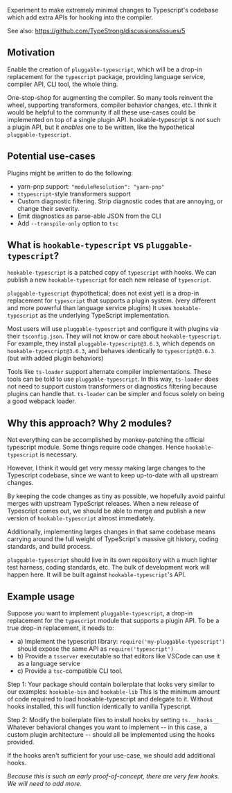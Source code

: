 Experiment to make extremely minimal changes to Typescript's codebase which add
extra APIs for hooking into the compiler.

See also:
https://github.com/TypeStrong/discussions/issues/5

## Motivation

Enable the creation of `pluggable-typescript`, which will be a drop-in replacement for the `typescript` package, providing language service, compiler API, CLI tool, the whole thing.

One-stop-shop for augmenting the compiler.  So many tools reinvent the wheel, supporting transformers, compiler
behavior changes, etc.  I think it would be helpful to the community if all these use-cases could be implemented on top
of a single plugin API.  hookable-typescript is *not* such a plugin API, but it *enables* one to be written, like the
hypothetical `pluggable-typescript`.

## Potential use-cases

Plugins might be written to do the following:

* yarn-pnp support: `"moduleResolution": "yarn-pnp"`
* `ttypescript`-style transformers support
* Custom diagnostic filtering.  Strip diagnostic codes that are annoying, or
change their severity.
* Emit diagnostics as parse-able JSON from the CLI
* Add `--transpile-only` option to `tsc`

## What is `hookable-typescript` vs `pluggable-typescript`?

`hookable-typescript` is a patched copy of `typescript` with hooks.  We can publish a new `hookable-typescript`
for each new release of `typescript`.

`pluggable-typescript` (hypothetical; does not exist yet) is a drop-in replacement for `typescript`
that supports a plugin system. (very different and more powerful than language service plugins)
It uses `hookable-typescript` as the underlying TypeScript implementation.

Most users will use `pluggable-typescript` and configure it with plugins via their `tsconfig.json`.  They will not know
or care about `hookable-typescript`.  For example, they install `pluggable-typescript@3.6.3`, which depends on `hookable-typescript@3.6.3`,
and behaves identically to `typescript@3.6.3`. (but with added plugin behaviors)

Tools like `ts-loader` support alternate compiler implementations.  These tools can be told to use `pluggable-typescript`.
In this way, `ts-loader` does not need to support custom transformers or diagnostics filtering because plugins can handle that.
`ts-loader` can be simpler and focus solely on being a good webpack loader.

## Why this approach?  Why 2 modules?

Not everything can be accomplished by monkey-patching the official typescript module.
Some things require code changes.  Hence `hookable-typescript` is necessary.

However, I think it would get very messy making large changes to the Typescript codebase, since we
want to keep up-to-date with all upstream changes.

By keeping the code changes as tiny as possible, we hopefully avoid painful merges with upstream
TypeScript releases.  When a new release of Typescript comes out, we should be able
to merge and publish a new version of `hookable-typescript` almost immediately.

Additionally, implementing larges changes in that same codebase means carrying around the
full weight of TypeScript's massive git history, coding standards, and build process.

`pluggable-typescript` should live in its own repository with a much lighter
test harness, coding standards, etc.  The bulk of development work will happen here.
It will be built against `hookable-typescript`'s API.

## Example usage

Suppose you want to implement `pluggable-typescript`, a drop-in replacement for the `typescript` module that
supports a plugin API.  To be a true drop-in replacement, it needs to:

* a) Implement the typescript library: `require('my-pluggable-typescript')` should expose the same API as `require('typescript')`
* b) Provide a `tsserver` executable so that editors like VSCode can use it as a language service
* c) Provide a `tsc`-compatible CLI tool.

Step 1: Your package should contain boilerplate that looks very similar to our examples: `hookable-bin` and `hookable-lib`
This is the minimum amount of code required to load hookable-typescript and delegate to it.  Without hooks installed,
this will function identically to vanilla Typescript.

Step 2: Modify the boilerplate files to install hooks by setting `ts.__hooks__`
Whatever behavioral changes you want to implement -- in this case, a custom plugin architecture --
should all be implemented using the hooks provided.

If the hooks aren't sufficient for your use-case, we should add additional hooks.

*Because this is such an early proof-of-concept, there are very few hooks.  We will need to add more.*
